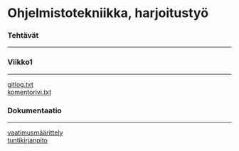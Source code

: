 # Ohjelmistotekniikka, harjoitustyö
### Tehtävät
---
### Viikko1
---
[gitlog.txt](https://github.com/anttiromppanen/ot-harjoitustyo/blob/main/laskarit/viikko1/gitlog.txt)<br />
[komentorivi.txt](https://github.com/anttiromppanen/ot-harjoitustyo/blob/main/laskarit/viikko1/komentorivi.txt)
### Dokumentaatio
---
[vaatimusmäärittely](https://github.com/anttiromppanen/ot-harjoitustyo/blob/main/dokumentaatio/vaatimusmaarittely.md)<br />
[tuntikirjanpito](https://github.com/anttiromppanen/ot-harjoitustyo/blob/main/dokumentaatio/tuntikirjanpito.md)
